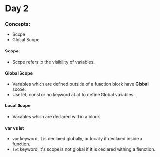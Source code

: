 # Day 2

### Concepts:

- Scope
- Global Scope

#### Scope:

- Scope refers to the visibility of variables. 

#### Global Scope

- Variables which are defined outside of a function block have <b>Global</b> scope.
- Use let, const or no keyword at all to define Global variables.

#### Local Scope

- Variables which are declared within a block

#### var vs let

- ```var``` keyword, it is declared globally, or locally if declared inside a function.
- ```let``` keyword, it's scope is not global if it is declared withing a fiunction.